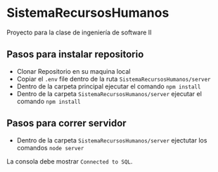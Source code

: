 # SistemaRecursosHumanos
Proyecto para la clase de ingeniería de software II

## Pasos para instalar repositorio
- Clonar Repositorio en su maquina local
- Copiar el `.env` file dentro de la ruta `SistemaRecursosHumanos/server`
- Dentro de la carpeta principal ejecutar el comando 
 ``
 npm install
 ``
 - Dentro de la carpeta `SistemaRecursosHumanos/server` ejecutar el comando
  ``
 npm install
 ``
 
## Pasos para correr servidor
- Dentro de la carpeta `SistemaRecursosHumanos/server` ejectutar los comandos
``node server``

La consola debe mostrar `Connected to SQL`.
